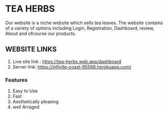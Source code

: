 # TEA HERBS
Our website is a niche website which sells tea leaves. The website contains of a variety of options including Login, Registration, Dashboard, review, About and ofcourse our products.
## WEBSITE LINKS
1. Live site link : https://tea-herbs.web.app/dashboard
2. Server link: https://infinite-coast-95568.herokuapp.com/

### Features
1. Easy to Use 
2. Fast 
3. Aesthetically pleasing
4. well Arraged